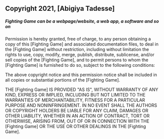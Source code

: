 ## Copyright 2021, [Abigiya Tadesse]

##### Fighting Game can be a webpage/website, a web app, a software and so on

Permission is hereby granted, free of charge, to any person obtaining a copy of this [Fighting Game] and associated documentation files, to deal in the [Fighting Game] without restriction, including without limitation the rights to use, copy, modify, merge, publish, distribute, sublicense, and/or sell copies of the [Fighting Game], and to permit persons to whom the [Fighting Game] is furnished to do so, subject to the following conditions:

The above copyright notice and this permission notice shall be included in all copies or substantial portions of the [Fighting Game].

THE [Fighting Game] IS PROVIDED "AS IS", WITHOUT WARRANTY OF ANY KIND, EXPRESS OR IMPLIED, INCLUDING BUT NOT LIMITED TO THE WARRANTIES OF MERCHANTABILITY, FITNESS FOR A PARTICULAR PURPOSE AND NONINFRINGEMENT. IN NO EVENT SHALL THE AUTHORS OR COPYRIGHT HOLDERS BE LIABLE FOR ANY CLAIM, DAMAGES OR OTHER LIABILITY, WHETHER IN AN ACTION OF CONTRACT, TORT OR OTHERWISE, ARISING FROM, OUT OF OR IN CONNECTION WITH THE [Fighting Game] OR THE USE OR OTHER DEALINGS IN THE [Fighting Game].
